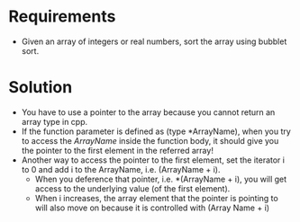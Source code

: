 # Requirements 
- Given an array of integers or real numbers, sort the array using bubblet sort.

# Solution
- You have to use a pointer to the array because you cannot return an array type in cpp.
- If the function parameter is defined as (type \*ArrayName), when you try to access the *ArrayName* inside the function body, it should give you the pointer to the first element in the referred array!
- Another way to access the pointer to the first element, set the iterator i to 0 and add i to the ArrayName, i.e. (ArrayName + i).
    - When you deference that pointer, i.e. \*(ArrayName + i), you will get access to the underlying value (of the first element).
    - When i increases, the array element that the pointer is pointing to will also move on because it is controlled with (Array Name + i)
     
